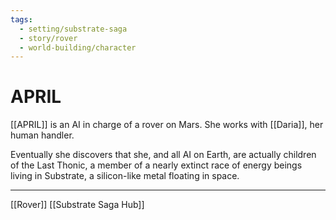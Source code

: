 ```yaml
---
tags:
  - setting/substrate-saga
  - story/rover
  - world-building/character
---
```

# APRIL

[[APRIL]] is an AI in charge of a rover on Mars. She works with [[Daria]], her human handler.

Eventually she discovers that she, and all AI on Earth, are actually children of the Last Thonic, a member of a nearly extinct race of energy beings living in Substrate, a silicon-like metal floating in space.

---
[[Rover]]
[[Substrate Saga Hub]]